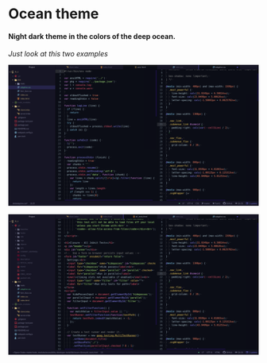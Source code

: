 # Ocean theme

#### Night dark theme in the colors of the deep ocean.


*Just look at this two examples*

![A screenshot of the theme](https://github.com/Bohooslav/ocean-theme/blob/master/pictures/example1.png)


![A screenshot of the theme](https://github.com/Bohooslav/ocean-theme/blob/master/pictures/example2.png)
